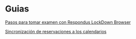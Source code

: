 # Guias

[Pasos para tomar examen con Respondus LockDown Browser](https://github.com/tinovergne/Guias/blob/master/LockDown%20Browser/lockDown.md)

[Sincronización de reservaciones a los calendarios](https://github.com/tinovergne/Guias/blob/master/Sincronizar_calendarios/sync_cal.md)
